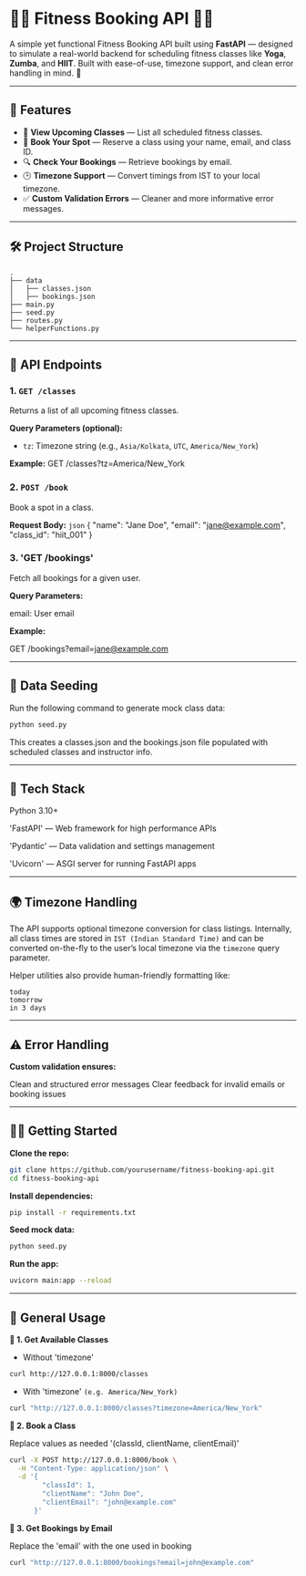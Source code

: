 # 🧘‍♀️ Fitness Booking API 🏋️‍♂️

A simple yet functional Fitness Booking API built using **FastAPI** — designed to simulate a real-world backend for scheduling fitness classes like **Yoga**, **Zumba**, and **HIIT**. Built with ease-of-use, timezone support, and clean error handling in mind. 💪

---

## 🚀 Features

- 📅 **View Upcoming Classes** — List all scheduled fitness classes.
- 📝 **Book Your Spot** — Reserve a class using your name, email, and class ID.
- 🔍 **Check Your Bookings** — Retrieve bookings by email.
- 🕒 **Timezone Support** — Convert timings from IST to your local timezone.
- ✅ **Custom Validation Errors** — Cleaner and more informative error messages.

---

## 🛠️ Project Structure

```
.
├── data
│   ├── classes.json
│   ├── bookings.json
├── main.py
├── seed.py
├── routes.py
└── helperFunctions.py
```


---

## 📌 API Endpoints

### 1. `GET /classes`

Returns a list of all upcoming fitness classes.

**Query Parameters (optional):**
- `tz`: Timezone string (e.g., `Asia/Kolkata`, `UTC`, `America/New_York`)

**Example:**
GET /classes?tz=America/New_York


### 2. `POST /book`

Book a spot in a class.

**Request Body:**
`json`
{
  "name": "Jane Doe",
  "email": "jane@example.com",
  "class_id": "hiit_001"
}


### 3. 'GET /bookings'

Fetch all bookings for a given user.

**Query Parameters:**

email: User email

**Example:**

GET /bookings?email=jane@example.com


---

## 🧪 Data Seeding

Run the following command to generate mock class data:

```bash
python seed.py
```
This creates a classes.json and the bookings.json file populated with scheduled classes and instructor info.


---

## 🔧 Tech Stack

Python 3.10+

'FastAPI' — Web framework for high performance APIs

'Pydantic' — Data validation and settings management

'Uvicorn' — ASGI server for running FastAPI apps


---

## 🌍 Timezone Handling

The API supports optional timezone conversion for class listings. Internally, all class times are stored in `IST (Indian Standard Time)` and can be converted on-the-fly to the user’s local timezone via the `timezone` query parameter.

Helper utilities also provide human-friendly formatting like:
```
today
tomorrow
in 3 days
```

---

## ⚠️ Error Handling

**Custom validation ensures:**

Clean and structured error messages
Clear feedback for invalid emails or booking issues


---

## 🧑‍💻 Getting Started

**Clone the repo:**

```bash
git clone https://github.com/yourusername/fitness-booking-api.git
cd fitness-booking-api
```

**Install dependencies:**

```bash
pip install -r requirements.txt
```

**Seed mock data:**

```bash
python seed.py
```

**Run the app:**

```bash
uvicorn main:app --reload
```


---

## :cherry_blossom: General Usage

**📆 1. Get Available Classes**

- Without 'timezone'

```bash
curl http://127.0.0.1:8000/classes
```

- With 'timezone' `(e.g. America/New_York)`
  
```bash
curl "http://127.0.0.1:8000/classes?timezone=America/New_York"
```

**📝 2. Book a Class**

Replace values as needed '(classId, clientName, clientEmail)'

```bash
curl -X POST http://127.0.0.1:8000/book \
  -H "Content-Type: application/json" \
  -d '{
        "classId": 1,
        "clientName": "John Doe",
        "clientEmail": "john@example.com"
      }'
```

**📩 3. Get Bookings by Email**

Replace the 'email' with the one used in booking
```bash
curl "http://127.0.0.1:8000/bookings?email=john@example.com"
```
